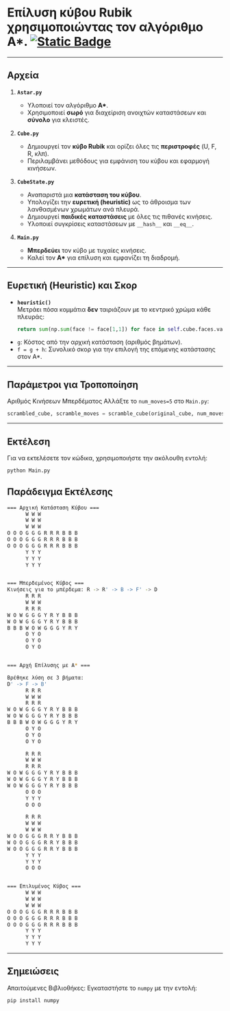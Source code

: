 # Επίλυση κύβου Rubik χρησιμοποιώντας τον αλγόριθμο **A\***.  [![Static Badge](https://img.shields.io/badge/English-orange)](README.en.md)

---

## Αρχεία
1. **`Astar.py`**  
   - Υλοποιεί τον αλγόριθμο **A\***.  
   - Χρησιμοποιεί **σωρό** για διαχείριση ανοιχτών καταστάσεων και **σύνολο** για κλειστές.  

2. **`Cube.py`**  
   - Δημιουργεί τον **κύβο Rubik** και ορίζει όλες τις **περιστροφές** (U, F, R, κλπ).  
   - Περιλαμβάνει μεθόδους για εμφάνιση του κύβου και εφαρμογή κινήσεων.  

3. **`CubeState.py`**  
   - Αναπαριστά μια **κατάσταση του κύβου**.  
   - Υπολογίζει την **ευρετική (heuristic)** ως το άθροισμα των λανθασμένων χρωμάτων ανά πλευρά.  
   - Δημιουργεί **παιδικές καταστάσεις** με όλες τις πιθανές κινήσεις.  
   - Υλοποιεί συγκρίσεις καταστάσεων με `__hash__` και `__eq__`.  

4. **`Main.py`**  
   - **Μπερδεύει** τον κύβο με τυχαίες κινήσεις.  
   - Καλεί τον **A\*** για επίλυση και εμφανίζει τη διαδρομή.  

---

## Ευρετική (Heuristic) και Σκορ  
- **`heuristic()`**  
  Μετράει πόσα κομμάτια **δεν** ταιριάζουν με το κεντρικό χρώμα κάθε πλευράς:  
  ```python
  return sum(np.sum(face != face[1,1]) for face in self.cube.faces.values())
  ```
- `g`: Κόστος από την αρχική κατάσταση (αριθμός βημάτων).
- `f = g + h`: Συνολικό σκορ για την επιλογή της επόμενης κατάστασης στον A*.
  
---
## Παράμετροι για Τροποποίηση

Αριθμός Κινήσεων Μπερδέματος
Αλλάξτε το `num_moves=5` στο `Main.py`:

```python
scrambled_cube, scramble_moves = scramble_cube(original_cube, num_moves=10) # Παράδειγμα: 10 κινήσεις
```
---
## Εκτέλεση

Για να εκτελέσετε τον κώδικα, χρησιμοποιήστε την ακόλουθη εντολή:

```bash
python Main.py 
```

## Παράδειγμα Εκτέλεσης

```bash
=== Αρχική Κατάσταση Κύβου ===
      W W W            
      W W W            
      W W W            
O O O G G G R R R B B B
O O O G G G R R R B B B
O O O G G G R R R B B B
      Y Y Y            
      Y Y Y            
      Y Y Y            


=== Μπερδεμένος Κύβος ===
Κινήσεις για το μπέρδεμα: R -> R' -> B -> F' -> D
      R R R            
      W W W            
      R R R            
W O W G G G Y R Y B B B
W O W G G G Y R Y B B B
B B B W O W G G G Y R Y
      O Y O            
      O Y O            
      O Y O            


=== Αρχή Επίλυσης με A* ===

Βρέθηκε λύση σε 3 βήματα:
D' -> F -> B'
      R R R            
      W W W            
      R R R            
W O W G G G Y R Y B B B
W O W G G G Y R Y B B B
B B B W O W G G G Y R Y
      O Y O            
      O Y O            
      O Y O            

      R R R            
      W W W            
      R R R            
W O W G G G Y R Y B B B
W O W G G G Y R Y B B B
W O W G G G Y R Y B B B
      O O O            
      Y Y Y            
      O O O            

      R R R            
      W W W            
      W W W            
W O O G G G R R Y B B B
W O O G G G R R Y B B B
W O O G G G R R Y B B B
      Y Y Y            
      Y Y Y            
      O O O            


=== Επιλυμένος Κύβος ===
      W W W            
      W W W            
      W W W            
O O O G G G R R R B B B
O O O G G G R R R B B B
O O O G G G R R R B B B
      Y Y Y            
      Y Y Y            
      Y Y Y            
```
---
## Σημειώσεις
Απαιτούμενες Βιβλιοθήκες:
Εγκαταστήστε το `numpy` με την εντολή:
```bash
pip install numpy
```

